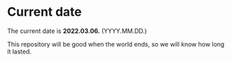 # Current date

The current date is **2022.03.06.** (YYYY.MM.DD.)

This repository will be good when the world ends, so we will know how long it lasted.